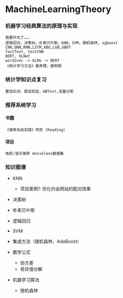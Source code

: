 # MachineLearningTheory
### 机器学习经典算法的原理与实现
    我要开坑了。。。
    逻辑回归，决策树，朴素贝叶斯，KNN，SVM，随机森林, xgboost
    CNN,DNN,RNN,LSTM,XBG,LGB,GBDT
    fastText, textCNN
    BERT, XLNet
    word2vec -> ELMo -> BERT
    《统计学习方法》看原理，做例题
### 统计学知识点复习
    置信区间，假设检验，ABTest,流量分配
### 推荐系统学习
#### 书籍
    《推荐系统实践》项亮 (Reading)
#### 项目
    电影/音乐推荐 movielens数据集
### 知识图谱 


    
    
- KNN
  + 项目案例1: 优化约会网站的配对效果
- 决策树
- 朴素贝叶斯
- 逻辑回归
- SVM
- 集成方法（随机森林，AdaBoost）



- 数学公式
  + 协方差
  + 奇异值分解
- 机器学习算法
  + 随机森林

